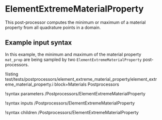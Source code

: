 # ElementExtremeMaterialProperty

This post-processor computes the minimum or maximum of a material property from
all quadrature points in a domain.

## Example input syntax

In this example, the minimum and maximum of the material property `mat_prop` are being sampled
by two `ElementExtremeMaterialProperty` post-processors.

!listing test/tests/postprocessors/element_extreme_material_property/element_extreme_material_property.i block=Materials Postprocessors

!syntax parameters /Postprocessors/ElementExtremeMaterialProperty

!syntax inputs /Postprocessors/ElementExtremeMaterialProperty

!syntax children /Postprocessors/ElementExtremeMaterialProperty
